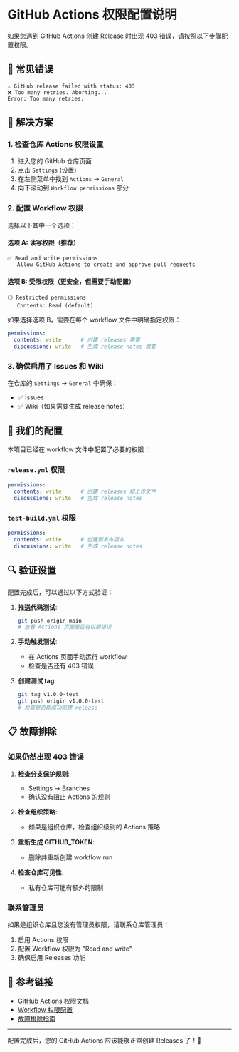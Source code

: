 # GitHub Actions 权限配置说明

如果您遇到 GitHub Actions 创建 Release 时出现 403 错误，请按照以下步骤配置权限。

## 🚨 常见错误

```
⚠️ GitHub release failed with status: 403
❌ Too many retries. Aborting...
Error: Too many retries.
```

## 🔧 解决方案

### 1. 检查仓库 Actions 权限设置

1. 进入您的 GitHub 仓库页面
2. 点击 `Settings` (设置)
3. 在左侧菜单中找到 `Actions` → `General`
4. 向下滚动到 `Workflow permissions` 部分

### 2. 配置 Workflow 权限

选择以下其中一个选项：

#### 选项 A: 读写权限（推荐）
```
✅ Read and write permissions
   Allow GitHub Actions to create and approve pull requests
```

#### 选项 B: 受限权限（更安全，但需要手动配置）
```
⚪ Restricted permissions
   Contents: Read (default)
```

如果选择选项 B，需要在每个 workflow 文件中明确指定权限：

```yaml
permissions:
  contents: write      # 创建 releases 需要
  discussions: write   # 生成 release notes 需要
```

### 3. 确保启用了 Issues 和 Wiki

在仓库的 `Settings` → `General` 中确保：
- ✅ Issues
- ✅ Wiki（如果需要生成 release notes）

## 🎯 我们的配置

本项目已经在 workflow 文件中配置了必要的权限：

### `release.yml` 权限
```yaml
permissions:
  contents: write      # 创建 releases 和上传文件
  discussions: write   # 生成 release notes
```

### `test-build.yml` 权限
```yaml
permissions:
  contents: write      # 创建预发布版本
  discussions: write   # 生成 release notes
```

## 🔍 验证设置

配置完成后，可以通过以下方式验证：

1. **推送代码测试**:
   ```bash
   git push origin main
   # 查看 Actions 页面是否有权限错误
   ```

2. **手动触发测试**:
   - 在 Actions 页面手动运行 workflow
   - 检查是否还有 403 错误

3. **创建测试 tag**:
   ```bash
   git tag v1.0.0-test
   git push origin v1.0.0-test
   # 检查是否能成功创建 release
   ```

## 📋 故障排除

### 如果仍然出现 403 错误

1. **检查分支保护规则**:
   - Settings → Branches
   - 确认没有阻止 Actions 的规则

2. **检查组织策略**:
   - 如果是组织仓库，检查组织级别的 Actions 策略

3. **重新生成 GITHUB_TOKEN**:
   - 删除并重新创建 workflow run

4. **检查仓库可见性**:
   - 私有仓库可能有额外的限制

### 联系管理员

如果是组织仓库且您没有管理员权限，请联系仓库管理员：

1. 启用 Actions 权限
2. 配置 Workflow 权限为 "Read and write"
3. 确保启用 Releases 功能

## 🔗 参考链接

- [GitHub Actions 权限文档](https://docs.github.com/en/actions/security-guides/automatic-token-authentication)
- [Workflow 权限配置](https://docs.github.com/en/actions/using-workflows/workflow-syntax-for-github-actions#permissions)
- [故障排除指南](https://docs.github.com/en/actions/monitoring-and-troubleshooting-workflows)

---

配置完成后，您的 GitHub Actions 应该能够正常创建 Releases 了！🎉
